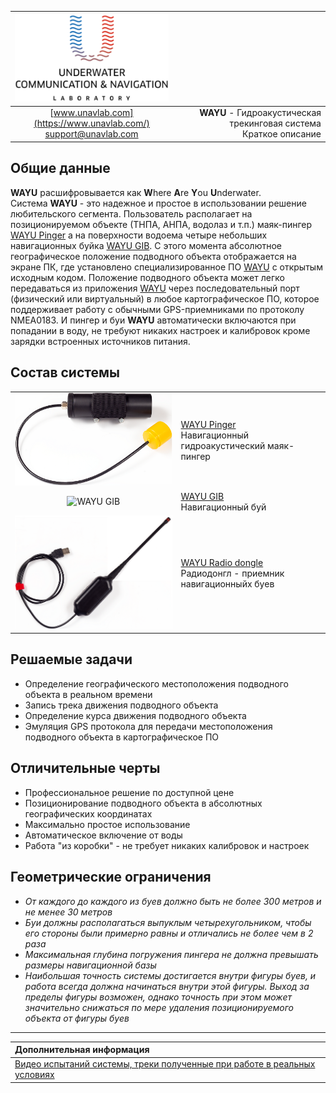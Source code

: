 | ![logo](/documentation/sm_logo.png) |  |
| :---: | ---: |
| [www.unavlab.com](https://www.unavlab.com/) <br/> [support@unavlab.com](mailto:support@unavlab.com) | **WAYU** - Гидроакустическая трекинговая система <br/> Краткое описание |

<div style="page-break-after: always;"></div>

## Общие данные
**WAYU** расшифровывается как **W**here **A**re **Y**ou **U**nderwater.  
Система **WAYU** - это надежное и простое в использовании решение любительского сегмента. Пользователь располагает на позиционируемом объекте (ТНПА, АНПА, водолаз и т.п.) маяк-пингер [WAYU Pinger](WAYU_Pinger_Specification_ru.md) а на поверхности водоема четыре небольших навигационных буйка [WAYU GIB](WAYU_GIB_Specification_ru.md). 
С этого момента абсолютное географическое положение подводного объекта отображается на экране ПК, где установлено специализированное ПО [WAYU](https://github.com/ucnl/WAYU) с открытым исходным кодом. Положение подводного объекта может легко передаваться из приложения [WAYU](https://github.com/ucnl/WAYU) через последовательный порт (физический или виртуальный) в любое картографическое ПО, которое поддерживает работу с обычными GPS-приемниками по протоколу NMEA0183.
И пингер и буи **WAYU** автоматически включаются при попадании в воду, не требуют никаких настроек и калибровок кроме зарядки встроенных источников питания.

<div style="page-break-after: always;"></div>

## Состав системы

|  |  |
| :---: | :--- |
| ![WAYU Pinger](/documentation/RWLT_Pinger.png) | [WAYU Pinger](WAYU_Pinger_Specification_ru.md) <br/> Навигационный гидроакустический маяк-пингер |
| ![WAYU GIB]() | [WAYU GIB](WAYU_GIB_Specification_ru.md) <br/> Навигационный буй |
| ![WAYU Radio dongle](/documentation/wayu_rf_dongle.png) | [WAYU Radio dongle](WAYU_RF_Dongle_Specification_ru.md) <br/> Радиодонгл - приемник навигационныйх буев |


<div style="page-break-after: always;"></div>

## Решаемые задачи
- Определение географического местоположения подводного объекта в реальном времени
- Запись трека движения подводного объекта
- Определение курса движения подводного объекта
- Эмуляция GPS протокола для передачи местоположения подводного объекта в картографическое ПО

<div style="page-break-after: always;"></div>

## Отличительные черты
- Профессиональное решение по доступной цене
- Позиционирование подводного объекта в абсолютных географических координатах
- Максимально простое использование 
- Автоматическое включение от воды
- Работа "из коробки" - не требует никаких калибровок и настроек

<div style="page-break-after: always;"></div>

## Геометрические ограничения
* _От каждого до каждого из буев должно быть не более 300 метров и не менее 30 метров_
* _Буи должны располагаться выпуклым четырехугольником, чтобы его стороны были примерно равны и отличались не более чем в 2 раза_
* _Максимальная глубина погружения пингера не должна превышать размеры навигационной базы_
* _Наибольшая точность системы достигается внутри фигуры буев, и работа всегда должна начинаться внутри этой фигуры. Выход за пределы фигуры возможен, однако точность при этом может значительно снижаться по мере удаления позиционируемого объекта от фигуры буев_

<div style="page-break-after: always;"></div>

_________  

| **Дополнительная информация** |
| :--- |
| [Видео испытаний системы, треки полученные при работе в реальных условиях](media.md) |

